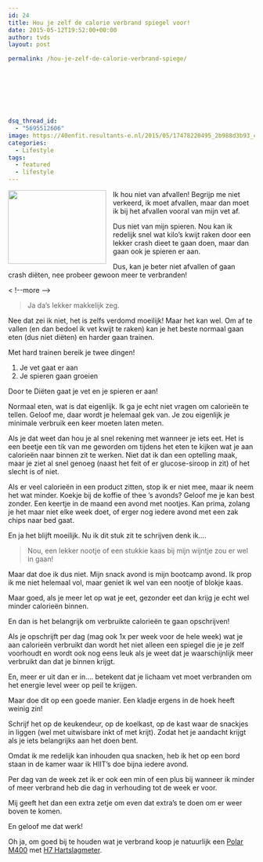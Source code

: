 ```yaml
---
id: 24
title: Hou je zelf de calorie verbrand spiegel voor!
date: 2015-05-12T19:52:00+00:00
author: tvds
layout: post

permalink: /hou-je-zelf-de-calorie-verbrand-spiege/








dsq_thread_id:
  - "5695512606"
image: https://40enfit.resultants-e.nl/2015/05/17478220495_2b988d3b93_c.jpg
categories:
  - Lifestyle
tags:
  - featured
  - lifestyle
---
```

<div class="separator" style="clear: both; text-align: center;">
  <a href="https://farm9.staticflickr.com/8711/17478220495_2b988d3b93_c.jpg" imageanchor="1" style="clear: left; float: left; margin-bottom: 1em; margin-right: 1em;"><img border="0" height="150" src="https://farm9.staticflickr.com/8711/17478220495_2b988d3b93_c.jpg" width="200" /></a>
</div>

Ik hou niet van afvallen! Begrijp me niet verkeerd, ik moet afvallen, maar dan moet ik bij het afvallen vooral van mijn vet af.

Dus niet van mijn spieren. Nou kan ik redelijk snel wat kilo&#8217;s kwijt raken door een lekker crash dieet te gaan doen, maar dan gaan ook je spieren er aan.

Dus, kan je beter niet afvallen of gaan crash diëten, nee probeer gewoon meer te verbranden!
  
< !--more -->

<blockquote class="tr_bq">
  <p>
    Ja da&#8217;s lekker makkelijk zeg.&nbsp;
  </p>
</blockquote>

Nee dat zei ik niet, het is zelfs verdomd moeilijk! Maar het kan wel. Om af te vallen (en dan bedoel ik vet kwijt te raken) kan je het beste normaal gaan eten (dus niet diëten) en harder gaan trainen.

Met hard trainen bereik je twee dingen!

  1. Je vet gaat er aan
  2. Je spieren gaan groeien

Door te Diëten gaat je vet en je spieren er aan!

Normaal eten, wat is dat eigenlijk. Ik ga je echt niet vragen om calorieën te tellen. Geloof me, daar wordt je helemaal gek van. Je zou eigenlijk je minimale verbruik een keer moeten laten meten.

Als je dat weet dan hou je al snel rekening met wanneer je iets eet. Het is een beetje een tik van me geworden om tijdens het eten te kijken wat je aan calorieën naar binnen zit te werken. Niet dat ik dan een optelling maak, maar je ziet al snel genoeg (naast het feit of er glucose-siroop in zit) of het slecht is of niet.

Als er veel calorieën in een product zitten, stop ik er niet mee, maar ik neem het wat minder. Koekje bij de koffie of thee &#8217;s avonds? Geloof me je kan best zonder. Een keertje in de maand een avond met nootjes. Kan prima, zolang je het maar niet elke week doet, of erger nog iedere avond met een zak chips naar bed gaat.

En ja het blijft moeilijk. Nu ik dit stuk zit te schrijven denk ik&#8230;.

<blockquote class="tr_bq">
  <p>
    Nou, een lekker nootje of een stukkie kaas bij mijn wijntje zou er wel in gaan!
  </p>
</blockquote>

Maar dat doe ik dus niet. Mijn snack avond is mijn bootcamp avond. Ik prop ik me niet helemaal vol, maar geniet ik wel van een nootje of blokje kaas.

Maar goed, als je meer let op wat je eet, gezonder eet dan krijg je echt wel minder calorieën binnen.

En dan is het belangrijk om verbruikte calorieën te gaan opschrijven!

Als je opschrijft per dag (mag ook 1x per week voor de hele week) wat je aan calorieën verbruikt dan wordt het niet alleen een spiegel die je je zelf voorhoudt en wordt ook nog eens leuk als je weet dat je waarschijnlijk meer verbruikt dan dat je binnen krijgt.

En, meer er uit dan er in&#8230;. betekent dat je lichaam vet moet verbranden om het energie level weer op peil te krijgen.

Maar doe dit op een goede manier. Een kladje ergens in de hoek heeft weinig zin!

Schrijf het op de keukendeur, op de koelkast, op de kast waar de snackjes in liggen (wel met uitwisbare inkt of met krijt). Zodat het je aandacht krijgt als je iets belangrijks aan het doen bent.

Omdat ik me redelijk kan inhouden qua snacken, heb ik het op een bord staan in de kamer waar ik HIIT&#8217;s doe bijna iedere avond.

Per dag van de week zet ik er ook een min of een plus bij wanneer ik minder of meer verbrand heb die dag in verhouding tot de week er voor.

Mij geeft het dan een extra zetje om even dat extra&#8217;s te doen om er weer boven te komen.

En geloof me dat werk!

Oh ja, om goed bij te houden wat je verbrand koop je natuurlijk een&nbsp;<a href="http://www.athleteshop.nl/polar-m400-gps-sporthorloge-zonder-hartslagsensor-zwart" rel="nofollow" target="_blank">Polar M400</a>&nbsp;met&nbsp;<a href="http://www.athleteshop.nl/polar-h7-hartslagsensor-zwart" rel="nofollow" target="_blank">H7 Hartslagmeter</a>.